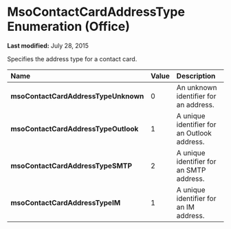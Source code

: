 
# MsoContactCardAddressType Enumeration (Office)

 **Last modified:** July 28, 2015

Specifies the address type for a contact card.


|**Name**|**Value**|**Description**|
|:-----|:-----|:-----|
| **msoContactCardAddressTypeUnknown**|0|An unknown identifier for an address.|
| **msoContactCardAddressTypeOutlook**|1|A unique identifier for an Outlook address.|
| **msoContactCardAddressTypeSMTP**|2|A unique identifier for an SMTP address.|
| **msoContactCardAddressTypeIM**|1|A unique identifier for an IM address.|
